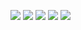 <!--
**QiKeO/QiKeO** is a ✨ _special_ ✨ repository because its `README.md` (this file) appears on your GitHub profile.

Here are some ideas to get you started:

- 🔭 I’m currently working on ...
- 🌱 I’m currently learning ...
- 👯 I’m looking to collaborate on ...
- 🤔 I’m looking for help with ...
- 💬 Ask me about ...
- 📫 How to reach me: ...
- 😄 Pronouns: ...
- ⚡ Fun fact: ...
-->

![](http://github-profile-summary-cards.vercel.app/api/cards/profile-details?username=QiKeO&theme=default)
![](http://github-profile-summary-cards.vercel.app/api/cards/repos-per-language?username=QiKeO&theme=default)
![](http://github-profile-summary-cards.vercel.app/api/cards/repos-per-language?username=QiKeO&theme=default)
![](http://github-profile-summary-cards.vercel.app/api/cards/repos-per-language?username=QiKeO&theme=default)
![](http://github-profile-summary-cards.vercel.app/api/cards/repos-per-language?username=QiKeO&theme=default)

<!--[![spotify-github-profile](https://spotify-github-profile.vercel.app/api/view?uid=31pvdohpucd4iewynax3k7qucr4i&cover_image=true&theme=default&show_offline=false&background_color=121212&interchange=false)](https://spotify-github-profile.vercel.app/api/view?uid=31pvdohpucd4iewynax3k7qucr4i&redirect=true)-->
